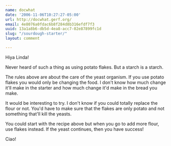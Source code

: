 ```yaml
---
name: docwhat
date: '2006-11-06T10:27:27-05:00'
url: http://docwhat.gerf.org/
email: 4e8076a0fdac6b8f284d8b316efdf7f3
uuid: 13a1a8b6-db5d-4ea8-acc7-02e87899fc1d
slug: "/sourdough-starter/"
layout: comment

---
```


Hiya Linda!

Never heard of such a thing as using potato flakes.  But a starch is a starch.

The rules above are about the care of the yeast organism.  If you use potato flakes you would only be changing the food.  I don't know how much change it'll make in the starter and how much change it'd make in the bread you make.

It would be interesting to try.  I don't know if you could totally replace the flour or not.   You'd have to make sure that the flakes are only potato and not something that'll kill the yeasts.

You could start with the recipe above but when you go to add more flour, use flakes instead.  If the yeast continues, then you have success!

Ciao!
